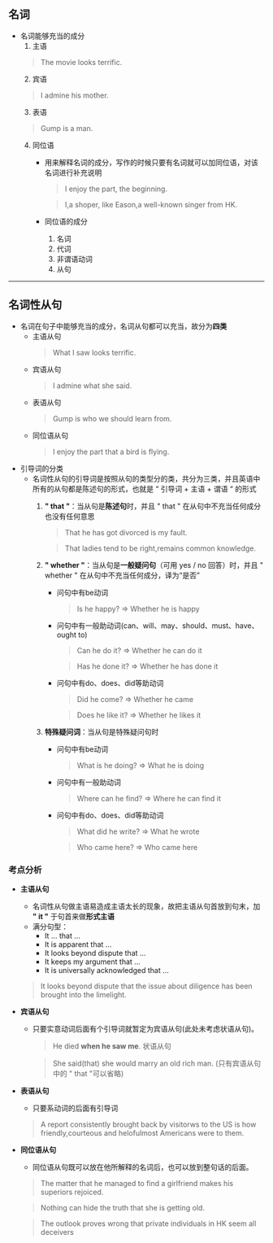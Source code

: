 <!--
 * @Author: kevin
 * @Date: 2020-04-03 09:28:48
 * @LastEditTime: 2020-04-16 15:16:28
 * @LastEditors: Please set LastEditors
 * @Description: In User Settings Edit
 * @FilePath: \NOTEBOOK\名词性从句.md
 -->
## 名词
+ 名词能够充当的成分
  1. 主语
   > The movie looks terrific.
  2. 宾语
   > I admine his mother.
  3. 表语
   > Gump is a man.
  4. 同位语
     + 用来解释名词的成分，写作的时候只要有名词就可以加同位语，对该名词进行补充说明
       > I enjoy the part, the beginning.

       > I,a shoper, like Eason,a well-known singer from HK.
     + 同位语的成分
       1. 名词
       2. 代词
       3. 非谓语动词
       4. 从句
---
## 名词性从句
+ 名词在句子中能够充当的成分，名词从句都可以充当，故分为**四类**
  + 主语从句
    > What I saw looks terrific.
  + 宾语从句
    > I admine what she said.
  + 表语从句
    > Gump is who we should learn from.
  + 同位语从句
    > I enjoy the part that a bird is flying.
+ 引导词的分类
  - 名词性从句的引导词是按照从句的类型分的类，共分为三类，并且英语中所有的从句都是陈述句的形式，也就是 “ 引导词 + 主语 + 谓语 “ 的形式
    1. **" that "**：当从句是**陈述句**时，并且 " that " 在从句中不充当任何成分也没有任何意思
       > That he has got divorced is my fault.

       > That ladies tend to be right,remains common knowledge.
    2. **" whether "**：当从句是**一般疑问句**（可用 yes / no 回答）时，并且 " whether " 在从句中不充当任何成分，译为“是否”
       + 问句中有be动词
         > Is he happy? => Whether he is happy
       + 问句中有一般助动词(can、will、may、should、must、have、ought to)
         > Can he do it? => Whether he can do it
         
         > Has he done it? => Whether he has done it
       + 问句中有do、does、did等助动词
         > Did he come? => Whether he came
         
         > Does he like it? => Whether he likes it        
         
    3. **特殊疑问词**：当从句是特殊疑问句时
       + 问句中有be动词
         > What is he doing? => What he is doing
       + 问句中有一般助动词
         > Where can he find? => Where he can find it
       + 问句中有do、does、did等助动词
         > What did he write? => What he wrote

         > Who came here? => Who came here
### 考点分析
+ **主语从句**
  - 名词性从句做主语易造成主语太长的现象，故把主语从句首放到句末，加 **" it "** 于句首来做**形式主语**
  - 满分句型：
    - It ... that ...
    - It is apparent that ...
    - It looks beyond dispute that ... 
    - It keeps my argument that ...
    - It is universally acknowledged that ...
  > It looks beyond dispute that the issue about diligence has been brought into the limelight. 
+ **宾语从句**
  - 只要实意动词后面有个引导词就暂定为宾语从句(此处未考虑状语从句)。
    > He died **when he saw me**. 状语从句

    > She said(that) she would marry an old rich man. (只有宾语从句中的 " that "可以省略)
+ **表语从句**
  - 只要系动词的后面有引导词
  > A report consistently brought back by visitorws to the US is how friendly,courteous and helofulmost Americans were to them.
+ **同位语从句**
  - 同位语从句既可以放在他所解释的名词后，也可以放到整句话的后面。
  > The matter that he managed to find a girlfriend makes his superiors rejoiced.  
  
  > Nothing can hide the truth that she is getting old.
  
  > The outlook proves wrong that private individuals in HK seem all deceivers 
